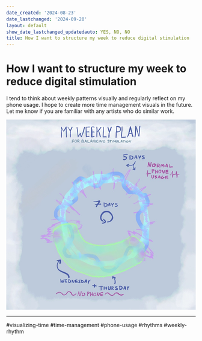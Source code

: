 ```yaml
---
date_created: '2024-08-23'
date_lastchanged: '2024-09-20'
layout: default
show_date_lastchanged_updatedauto: YES, NO, NO
title: How I want to structure my week to reduce digital stimulation
---
```

# How I want to structure my week to reduce digital stimulation 
I tend to think about weekly patterns visually and regularly reflect on my phone usage. I hope to create more time management visuals in the future. Let me know if you are familiar with any artists who do similar work. 

![](media/A1DA36E5-C0B1-47A4-85C4-A8E3459CEB57_1_105_c.jpeg)

________

#visualizing-time #time-management #phone-usage #rhythms #weekly-rhythm




